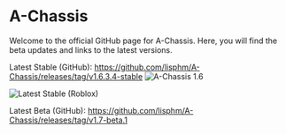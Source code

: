 # A-Chassis
 Welcome to the official GitHub page for A-Chassis. Here, you will find the beta updates and links to the latest versions.
 
 Latest Stable (GitHub): 
 	https://github.com/lisphm/A-Chassis/releases/tag/v1.6.3.4-stable
 ![A-Chassis 1.6](https://github.com/lisphm/A-Chassis/assets/116984726/fb71f6eb-64d4-4692-afe9-42fd7d8489ec)

![Latest Stable (Roblox)](https://badgen.net/#badge/wait/1.6.3.4/green?icon=github)
  
Latest Beta (GitHub):
	https://github.com/lisphm/A-Chassis/releases/tag/v1.7-beta.1
